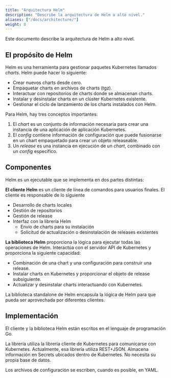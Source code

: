 ```yaml
---
title: "Arquitectura Helm"
description: "Describe la arquitectura de Helm a alto nivel."
aliases: ["/docs/architecture/"]
weight: 8
---
```


Este documento describe la arquitectura de Helm a alto nivel.

## El propósito de Helm

Helm es una herramienta para gestionar paquetes Kubernetes llamados _charts_. Helm puede hacer lo siguiente:

- Crear nuevos charts desde cero.
- Empaquetar charts en archivos de charts (tgz).
- Interactuar con repositorios de charts donde se almacenan charts.
- Instalar y desinstalar charts en un clúster Kubernetes existente.
- Gestionar el ciclo de lanzamiento de los charts instalados con Helm.

Para Helm, hay tres conceptos importantes:

1. El _chart_ es un conjunto de información necesaria para crear una instancia de una aplicación de aplicación Kubernetes.
2. El _config_ contiene información de configuración que puede fusionarse en un chart empaquetado para crear un objeto releaseable.
3. Un _release_ es una instancia en ejecución de un _chart_, combinado con un _config_ específico.

## Componentes

Helm es un ejecutable que se implementa en dos partes distintas:

**El cliente Helm** es un cliente de línea de comandos para usuarios finales. El cliente es responsable de lo siguiente

- Desarrollo de charts locales
- Gestión de repositorios
- Gestión de release
- Interfaz con la librería Helm
  - Envío de charts para su instalación
  - Solicitud de actualización o desinstalación de releases existentes

**La biblioteca Helm** proporciona la lógica para ejecutar todas las operaciones de Helm. Interactúa con el servidor API de Kubernetes y proporciona la siguiente capacidad:

- Combinación de una chart y una configuración para construir una release.
- Instalar charts en Kubernetes y proporcionar el objeto de release subsiguiente.
- Actualizar y desinstalar charts interactuando con Kubernetes.

La biblioteca standalone de Helm encapsula la lógica de Helm para que pueda ser aprovechada por diferentes clientes.

## Implementación

El cliente y la biblioteca Helm están escritos en el lenguaje de programación Go.

La librería utiliza la librería cliente de Kubernetes para comunicarse con Kubernetes. Actualmente, esa librería utiliza REST+JSON. Almacena información en Secrets ubicados dentro de Kubernetes. No necesita su propia base de datos.

Los archivos de configuración se escriben, cuando es posible, en YAML.
